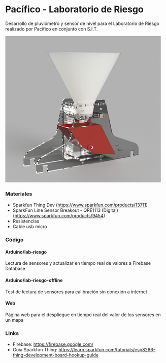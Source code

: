 # Pacífico - Laboratorio de Riesgo

Desarrollo de pluviómetro y sensor de nivel para el Laboratorio de Riesgo realizado por Pacífico en conjunto con S.I.T.

![alt tag](https://github.com/S-I-T/pacifico-lab-riesgo/blob/master/models/RENDER.png?raw=true)

### Materiales
* Sparkfun Thing Dev (https://www.sparkfun.com/products/13711)
* SparkFun Line Sensor Breakout - QRE1113 (Digital) (https://www.sparkfun.com/products/9454)
* Resistencias 
* Cable usb micro

### Código
#### Arduino/lab-riesgo
Lectura de sensores y actualizar en tiempo real de valores a Firebase Database

#### Arduino/lab-riesgo-offline
Test de lectura de sensores para calibración sin conexión a internet

#### Web
Página web para el despliegue en tiempo real del valor de los sensores en un mapa

### Links
* Firebase: https://firebase.google.com/
* Guia Sparkfun Thing: https://learn.sparkfun.com/tutorials/esp8266-thing-development-board-hookup-guide




